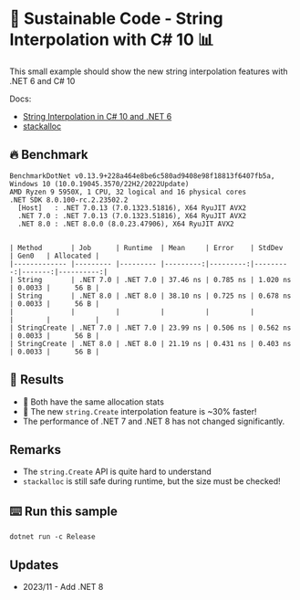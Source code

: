 # 🌳 Sustainable Code - String Interpolation with C# 10 📊

This small example should show the new string interpolation features with .NET 6 and C# 10

Docs:
- [String Interpolation in C# 10 and .NET 6](https://devblogs.microsoft.com/dotnet/string-interpolation-in-c-10-and-net-6/?WT.mc_id=DT-MVP-5001507)
- [stackalloc](https://docs.microsoft.com/en-us/dotnet/csharp/language-reference/operators/stackalloc?WT.mc_id=DT-MVP-5001507)

## 🔥 Benchmark

```shell
BenchmarkDotNet v0.13.9+228a464e8be6c580ad9408e98f18813f6407fb5a, Windows 10 (10.0.19045.3570/22H2/2022Update)
AMD Ryzen 9 5950X, 1 CPU, 32 logical and 16 physical cores
.NET SDK 8.0.100-rc.2.23502.2
  [Host]   : .NET 7.0.13 (7.0.1323.51816), X64 RyuJIT AVX2
  .NET 7.0 : .NET 7.0.13 (7.0.1323.51816), X64 RyuJIT AVX2
  .NET 8.0 : .NET 8.0.0 (8.0.23.47906), X64 RyuJIT AVX2


| Method       | Job      | Runtime  | Mean     | Error    | StdDev   | Gen0   | Allocated |
|------------- |--------- |--------- |---------:|---------:|---------:|-------:|----------:|
| String       | .NET 7.0 | .NET 7.0 | 37.46 ns | 0.785 ns | 1.020 ns | 0.0033 |      56 B |
| String       | .NET 8.0 | .NET 8.0 | 38.10 ns | 0.725 ns | 0.678 ns | 0.0033 |      56 B |
|              |          |          |          |          |          |        |           |
| StringCreate | .NET 7.0 | .NET 7.0 | 23.99 ns | 0.506 ns | 0.562 ns | 0.0033 |      56 B |
| StringCreate | .NET 8.0 | .NET 8.0 | 21.19 ns | 0.431 ns | 0.403 ns | 0.0033 |      56 B |
```

## 🏁 Results

- 🔋 Both have the same allocation stats
- 🚀 The new `string.Create` interpolation feature is ~30% faster!
- The performance of .NET 7 and .NET 8 has not changed significantly.

## Remarks

- The `string.Create` API is quite hard to understand
- `stackalloc` is still safe during runtime, but the size must be checked!

## ⌨️ Run this sample

```shell
dotnet run -c Release
```

## Updates

- 2023/11 - Add .NET 8
